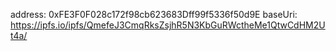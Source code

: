 address: 0xFE3F0F028c172f98cb623683Dff99f5336f50d9E
baseUri: https://ipfs.io/ipfs/QmefeJ3CmqRksZsjhR5N3KbGuRWctheMe1QtwCdHM2Ut4a/
